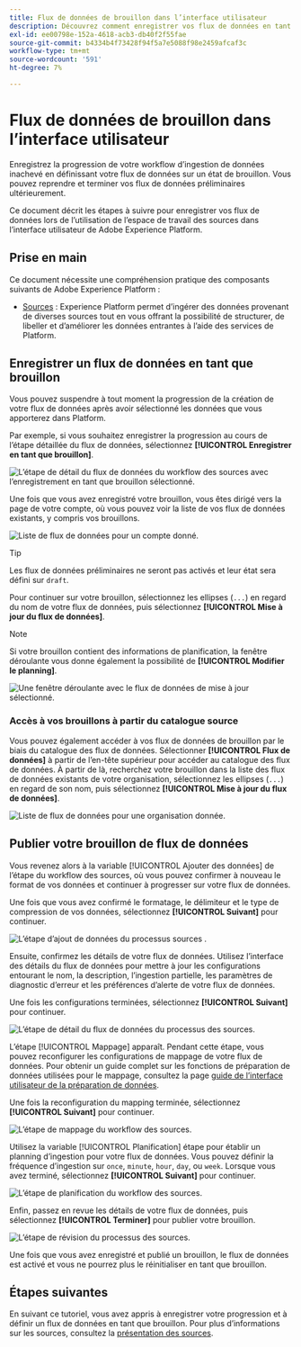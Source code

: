 ```yaml
---
title: Flux de données de brouillon dans l’interface utilisateur
description: Découvrez comment enregistrer vos flux de données en tant que brouillon et les publier ultérieurement, lorsque vous utilisez l’espace de travail des sources.
exl-id: ee00798e-152a-4618-acb3-db40f2f55fae
source-git-commit: b4334b4f73428f94f5a7e5088f98e2459afcaf3c
workflow-type: tm+mt
source-wordcount: '591'
ht-degree: 7%

---
```


# Flux de données de brouillon dans l’interface utilisateur

Enregistrez la progression de votre workflow d’ingestion de données inachevé en définissant votre flux de données sur un état de brouillon. Vous pouvez reprendre et terminer vos flux de données préliminaires ultérieurement.

Ce document décrit les étapes à suivre pour enregistrer vos flux de données lors de l’utilisation de l’espace de travail des sources dans l’interface utilisateur de Adobe Experience Platform.

## Prise en main

Ce document nécessite une compréhension pratique des composants suivants de Adobe Experience Platform :

* [Sources](../../home.md) : Experience Platform permet d’ingérer des données provenant de diverses sources tout en vous offrant la possibilité de structurer, de libeller et d’améliorer les données entrantes à l’aide des services de Platform.

## Enregistrer un flux de données en tant que brouillon

Vous pouvez suspendre à tout moment la progression de la création de votre flux de données après avoir sélectionné les données que vous apporterez dans Platform.

Par exemple, si vous souhaitez enregistrer la progression au cours de l’étape détaillée du flux de données, sélectionnez **[!UICONTROL Enregistrer en tant que brouillon]**.

![L’étape de détail du flux de données du workflow des sources avec l’enregistrement en tant que brouillon sélectionné.](../../images/tutorials/draft/save-as-draft.png)

Une fois que vous avez enregistré votre brouillon, vous êtes dirigé vers la page de votre compte, où vous pouvez voir la liste de vos flux de données existants, y compris vos brouillons.

![Liste de flux de données pour un compte donné.](../../images/tutorials/draft/draft-dataflow.png)

>[!TIP]
>
>Les flux de données préliminaires ne seront pas activés et leur état sera défini sur `draft`.

Pour continuer sur votre brouillon, sélectionnez les ellipses (`...`) en regard du nom de votre flux de données, puis sélectionnez **[!UICONTROL Mise à jour du flux de données]**.

>[!NOTE]
>
>Si votre brouillon contient des informations de planification, la fenêtre déroulante vous donne également la possibilité de **[!UICONTROL Modifier le planning]**.

![Une fenêtre déroulante avec le flux de données de mise à jour sélectionné.](../../images/tutorials/draft/update-dataflow.png)

### Accès à vos brouillons à partir du catalogue source

Vous pouvez également accéder à vos flux de données de brouillon par le biais du catalogue des flux de données. Sélectionner **[!UICONTROL Flux de données]** à partir de l’en-tête supérieur pour accéder au catalogue des flux de données. À partir de là, recherchez votre brouillon dans la liste des flux de données existants de votre organisation, sélectionnez les ellipses (`...`) en regard de son nom, puis sélectionnez **[!UICONTROL Mise à jour du flux de données]**.

![Liste de flux de données pour une organisation donnée.](../../images/tutorials/draft/catalog-access.png)

## Publier votre brouillon de flux de données

Vous revenez alors à la variable [!UICONTROL Ajouter des données] de l’étape du workflow des sources, où vous pouvez confirmer à nouveau le format de vos données et continuer à progresser sur votre flux de données.

Une fois que vous avez confirmé le formatage, le délimiteur et le type de compression de vos données, sélectionnez **[!UICONTROL Suivant]** pour continuer.

![L’étape d’ajout de données du processus sources .](../../images/tutorials/draft/select-data.png)

Ensuite, confirmez les détails de votre flux de données. Utilisez l’interface des détails du flux de données pour mettre à jour les configurations entourant le nom, la description, l’ingestion partielle, les paramètres de diagnostic d’erreur et les préférences d’alerte de votre flux de données.

Une fois les configurations terminées, sélectionnez **[!UICONTROL Suivant]** pour continuer.

![L’étape de détail du flux de données du processus des sources.](../../images/tutorials/draft/dataflow-detail.png)

L’étape [!UICONTROL Mappage] apparaît. Pendant cette étape, vous pouvez reconfigurer les configurations de mappage de votre flux de données. Pour obtenir un guide complet sur les fonctions de préparation de données utilisées pour le mappage, consultez la page [guide de l’interface utilisateur de la préparation de données](../../../data-prep/ui/mapping.md).

Une fois la reconfiguration du mapping terminée, sélectionnez **[!UICONTROL Suivant]** pour continuer.

![L’étape de mappage du workflow des sources.](../../images/tutorials/draft/mapping.png)

Utilisez la variable [!UICONTROL Planification] étape pour établir un planning d’ingestion pour votre flux de données. Vous pouvez définir la fréquence d’ingestion sur `once`, `minute`, `hour`, `day`, ou `week`. Lorsque vous avez terminé, sélectionnez **[!UICONTROL Suivant]** pour continuer.

![L’étape de planification du workflow des sources.](../../images/tutorials/draft/scheduling.png)

Enfin, passez en revue les détails de votre flux de données, puis sélectionnez **[!UICONTROL Terminer]** pour publier votre brouillon.

![L’étape de révision du processus des sources.](../../images/tutorials/draft/review.png)

Une fois que vous avez enregistré et publié un brouillon, le flux de données est activé et vous ne pourrez plus le réinitialiser en tant que brouillon.

## Étapes suivantes

En suivant ce tutoriel, vous avez appris à enregistrer votre progression et à définir un flux de données en tant que brouillon. Pour plus d’informations sur les sources, consultez la [présentation des sources](../../home.md).
